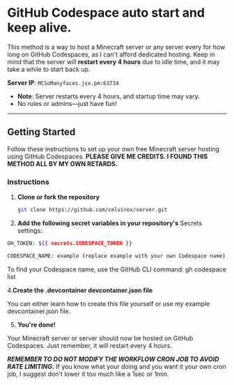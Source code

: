 # GitHub Codespace auto start and keep alive.

This method is a way to host a Minecraft server or any server every for how long on GitHub Codespaces, as I can't afford dedicated hosting. Keep in mind that the server will **restart every 4 hours** due to idle time, and it may take a while to start back up.

**Server IP**: `MCSoManyfaces.jsx.pm:63734`

- **Note**: Server restarts every 4 hours, and startup time may vary.
- No rules or admins—just have fun!

---

## Getting Started

Follow these instructions to set up your own free Minecraft server hosting using GitHub Codespaces. **PLEASE GIVE ME CREDITS. I FOUND THIS METHOD ALL BY MY OWN RETARDS.**

### Instructions

1. **Clone or fork the repository**  
   ```sh
   git clone https://github.com/celvirex/server.git

2. **Add the following secret variables in your repository's** Secrets settings:
```sh
GH_TOKEN: ${{ secrets.CODESPACE_TOKEN }}

CODESPACE_NAME: example (replace example with your own Codespace name)
```
To find your Codespace name, use the GitHub CLI command: gh codespace list

4.**Create the .devcontainer devcontainer.json file**

You can either learn how to create this file yourself or use my example devcontainer.json file.

5. **You're done!**

Your Minecraft server or server should now be hosted on GitHub Codespaces. Just remember, it will restart every 4 hours.

***REMEMBER TO DO NOT MODIFY THE WORKFLOW CRON JOB TO AVOID RATE LIMITING.***
If you know what your doing and you want it your own cron job, I suggest don't lower it too much like a 1sec or 1min.
